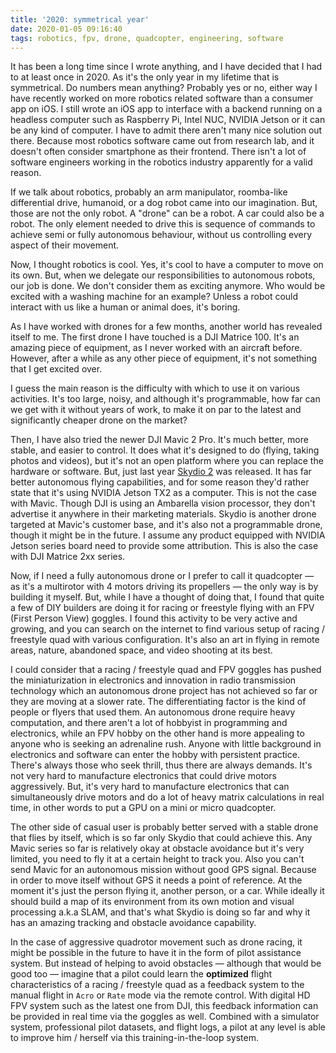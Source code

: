 ```yaml
---
title: '2020: symmetrical year'
date: 2020-01-05 09:16:40
tags: robotics, fpv, drone, quadcopter, engineering, software
---
```


It has been a long time since I wrote anything, and I have decided that I had to at least once in 2020. As it's the only year in my lifetime that is symmetrical. Do numbers mean anything? Probably yes or no, either way I have recently worked on more robotics related software than a consumer app on iOS. I still wrote an iOS app to interface with a backend running on a headless computer such as Raspberry Pi, Intel NUC, NVIDIA Jetson or it can be any kind of computer. I have to admit there aren't many nice solution out there. Because most robotics software came out from research lab, and it doesn't often consider smartphone as their frontend. There isn't a lot of software engineers working in the robotics industry apparently for a valid reason.

If we talk about robotics, probably an arm manipulator, roomba-like differential drive, humanoid, or a dog robot came into our imagination. But, those are not the only robot. A "drone" can be a robot. A car could also be a robot. The only element needed to drive this is sequence of commands to achieve semi or fully autonomous behaviour, without us controlling every aspect of their movement.

Now, I thought robotics is cool. Yes, it's cool to have a computer to move on its own. But, when we delegate our responsibilities to autonomous robots, our job is done. We don't consider them as exciting anymore. Who would be excited with a washing machine for an example? Unless a robot could interact with us like a human or animal does, it's boring.

As I have worked with drones for a few months, another world has revealed itself to me. The first drone I have touched is a DJI Matrice 100. It's an amazing piece of equipment, as I never worked with an aircraft before. However, after a while as any other piece of equipment, it's not something that I get excited over.

I guess the main reason is the difficulty with which to use it on various activities. It's too large, noisy, and although it's programmable, how far can we get with it without years of work, to make it on par to the latest and significantly cheaper drone on the market?

Then, I have also tried the newer DJI Mavic 2 Pro. It's much better, more stable, and easier to control. It does what it's designed to do (flying, taking photos and videos), but it's not an open platform where you can replace the hardware or software. But, just last year [Skydio 2](https://www.skydio.com/) was released. It has far better autonomous flying capabilities, and for some reason they'd rather state that it's using NVIDIA Jetson TX2 as a computer. This is not the case with Mavic. Though DJI is using an Ambarella vision processor, they don't advertise it anywhere in their marketing materials. Skydio is another drone targeted at Mavic's customer base, and it's also not a programmable drone, though it might be in the future. I assume any product equipped with NVIDIA Jetson series board need to provide some attribution. This is also the case with DJI Matrice 2xx series.

Now, if I need a fully autonomous drone or I prefer to call it quadcopter — as it's a multirotor with 4 motors driving its propellers — the only way is by building it myself. But, while I have a thought of doing that, I found that quite a few of DIY builders are doing it for racing or freestyle flying with an FPV (First Person View) goggles. I found this activity to be very active and growing, and you can search on the internet to find various setup of racing / freestyle quad with various configuration. It's also an art in flying in remote areas, nature, abandoned space, and video shooting at its best.

I could consider that a racing / freestyle quad and FPV goggles has pushed the miniaturization in electronics and innovation in radio transmission technology which an autonomous drone project has not achieved so far or they are moving at a slower rate. The differentiating factor is the kind of people or flyers that used them. An autonomous drone require heavy computation, and there aren't a lot of hobbyist in programming and electronics, while an FPV hobby on the other hand is more appealing to anyone who is seeking an adrenaline rush. Anyone with little background in electronics and software can enter the hobby with persistent practice. There's always those who seek thrill, thus there are always demands. It's not very hard to manufacture electronics that could drive motors aggressively. But, it's very hard to manufacture electronics that can simultaneously drive motors and do a lot of heavy matrix calculations in real time, in other words to put a GPU on a mini or micro quadcopter.

The other side of casual user is probably better served with a stable drone that flies by itself, which is so far only Skydio that could achieve this. Any Mavic series so far is relatively okay at obstacle avoidance but it's very limited, you need to fly it at a certain height to track you. Also you can't send Mavic for an autonomous mission without good GPS signal. Because in order to move itself without GPS it needs a point of reference. At the moment it's just the person flying it, another person, or a car. While ideally it should build a map of its environment from its own motion and visual processing a.k.a SLAM, and that's what Skydio is doing so far and why it has an amazing tracking and obstacle avoidance capability.

In the case of aggressive quadrotor movement such as drone racing, it might be possible in the future to have it in the form of pilot assistance system. But instead of helping to avoid obstacles — although that would be good too — imagine that a pilot could learn the **optimized** flight characteristics of a racing / freestyle quad as a feedback system to the manual flight in `Acro` or `Rate` mode via the remote control. With digital HD FPV system such as the latest one from DJI, this feedback information can be provided in real time via the goggles as well. Combined with a simulator system, professional pilot datasets, and flight logs, a pilot at any level is able to improve him / herself via this training-in-the-loop system.